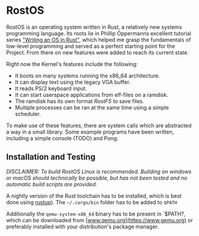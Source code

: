 # RostOS
RostOS is an operating system written in Rust, a relatively new systems programming language. Its roots lie in Phillip Oppermanns excellent tutorial series ["Writing an OS in Rust"](https://os.phil-opp.com/), which helped me grasp the fundamentals of low-level programming and served as a perfect starting point for the Project. From there on new features were added to reach its current state.

Right now the Kernel's features include the following:
* It boots on many systems running the x86_64 architecture.
* It can display text using the legacy VGA buffer.
* It reads PS/2 keyboard input.
* It can start userspace applications from elf-files on a ramdisk.
* The ramdisk has its own format *RostFS* to save files.
* Multiple processes can be ran at the same time using a simple scheduler.

To make use of these features, there are system calls which are abstracted a way in a small library. Some example programs have been written, including a simple console (TODO) and Pong.

## Installation and Testing

*DISCLAIMER: To build RostOS Linux is recommended. Building on windows or macOS should technically be possible, but has not been tested and no automatic build scripts are provided.* 

A nightly version of the Rust toolchain has to be installed, which is best done using [rustup](https://rustup.rs/)). The `~/.cargo/bin` folder has to be added to `$PATH`

Additionally the `qemu-system-x86_64` binary has to be present in `$PATH?, which can be downloaded from [www.qemu.org](https://www.gemu.org) or preferably installed with your distribution's package manager.









